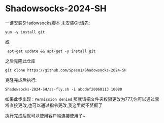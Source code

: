 # Shadowsocks-2024-SH
一键安装SHadowsocks脚本
未安装Git请先:
```
yum -y install git
```
或
```
 apt-get update && apt-get -y install git
```
之后克隆此仓库
```
git clone https://github.com/Spaso1/Shadowsocks-2024-SH
```
克隆完成后执行:
```
Shadowsocks-2024-SH/ss-fly.sh -i abcdef20060113 10080
```
如果此步出现 : `Permission denied`
那就请把文件夹权限更改为777,你可以通过宝塔直接更改,也可以通过指令更改,我这里就不赘叙了

执行完成后就可以使用客户端连接使用了~
